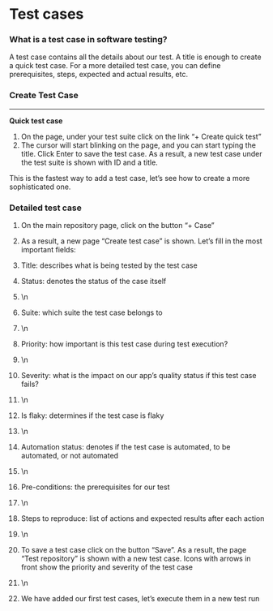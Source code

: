 # Test cases

### What is a test case in software testing?

A test case contains all the details about our test. A title is enough to create a quick test case. For a more detailed test case, you can define prerequisites, steps, expected and actual results, etc.



### Create Test Case

****

**Quick test case**

1. On the page, under your test suite click on the link “+ Create quick test”
2. The cursor will start blinking on the page, and you can start typing the title. Click Enter to save the test case. As a result, a new test case under the test suite is shown with ID and a title.

This is the fastest way to add a test case, let’s see how to create a more sophisticated one.



### Detailed test case

1. On the main repository page, click on the button “+ Case”
2. As a result, a new page “Create test case” is shown. Let’s fill in the most important fields:
3. Title: describes what is being tested by the test case



1. Status: denotes the status of the case itself
2. \n
3. Suite: which suite the test case belongs to
4. \n
5. Priority: how important is this test case during test execution?
6. \n
7. Severity: what is the impact on our app’s quality status if this test case fails?
8. \n
9. Is flaky: determines if the test case is flaky
10. \n
11. Automation status: denotes if the test case is automated, to be automated, or not automated
12. \n
13. Pre-conditions: the prerequisites for our test
14. \n
15. Steps to reproduce: list of actions and expected results after each action
16. \n
17. To save a test case click on the button “Save”. As a result, the page “Test repository” is shown with a new test case. Icons with arrows in front show the priority and severity of the test case
18. \n
19. We have added our first test cases, let’s execute them in a new test run
